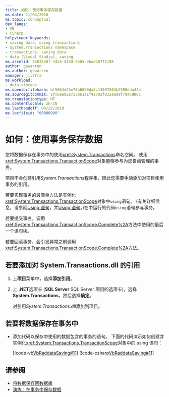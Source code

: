 ```yaml
---
title: 如何：使用事务保存数据
ms.date: 11/04/2016
ms.topic: conceptual
dev_langs:
- VB
- CSharp
helpviewer_keywords:
- saving data, using transactions
- System.Transactions namespace
- transactions, saving data
- data [Visual Studio], saving
ms.assetid: 8b835e8f-34a3-413d-9bb5-ebaeb87f1198
author: gewarren
ms.author: gewarren
manager: jillfra
ms.workload:
- data-storage
ms.openlocfilehash: bf5864d25e78b6050da5c13097503b2998dda44a
ms.sourcegitcommit: 1fc6ee928733e61a1f42782f832ead9f7946d00c
ms.translationtype: MT
ms.contentlocale: zh-CN
ms.lasthandoff: 04/22/2019
ms.locfileid: "60080990"
---
```

# <a name="how-to-save-data-by-using-a-transaction"></a>如何：使用事务保存数据

您将数据保存在事务中的使用<xref:System.Transactions>命名空间。 使用<xref:System.Transactions.TransactionScope>对象能够参与为您自动管理的事务。

项目不会创建引用*System.Transactions*程序集，因此您需要手动添加对项目使用事务的引用。

若要实现事务的最简单方法是实例化<xref:System.Transactions.TransactionScope>对象中`using`语句。 (有关详细信息，请参阅[Using 语句](/dotnet/visual-basic/language-reference/statements/using-statement)，并[Using 语句](/dotnet/csharp/language-reference/keywords/using-statement)。)在中运行的代码`using`语句参与事务。

若要提交事务，调用<xref:System.Transactions.TransactionScope.Complete%2A>方法中使用的最后一个语句块。

若要回滚事务，会引发异常之前调用<xref:System.Transactions.TransactionScope.Complete%2A>方法。

## <a name="to-add-a-reference-to-the-systemtransactionsdll"></a>若要添加对 System.Transactions.dll 的引用

1. 上**项目**菜单中，选择**添加引用**。

2. 上 **.NET**选项卡 (**SQL Server** SQL Server 项目的选项卡)，选择**System.Transactions**，然后选择**确定**。

     对引用*System.Transactions.dll*添加到项目。

## <a name="to-save-data-in-a-transaction"></a>若要将数据保存在事务中

- 添加代码以保存中使用的数据包含的事务的语句。 下面的代码演示如何创建并实例化<xref:System.Transactions.TransactionScope>对象中的 using 语句：

     [!code-vb[VbRaddataSaving#11](../data-tools/codesnippet/VisualBasic/save-data-by-using-a-transaction_1.vb)]
     [!code-csharp[VbRaddataSaving#11](../data-tools/codesnippet/CSharp/save-data-by-using-a-transaction_1.cs)]

## <a name="see-also"></a>请参阅

- [将数据保存回数据库](../data-tools/save-data-back-to-the-database.md)
- [演练：在事务中保存数据](../data-tools/save-data-in-a-transaction.md)